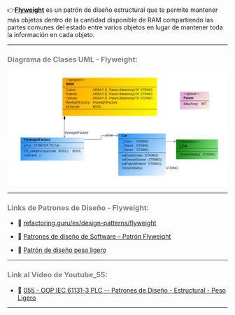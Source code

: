 👉[**Flyweight**](https://refactoring.guru/es/design-patterns/flyweight) es un patrón de diseño estructural que te permite mantener más objetos dentro de la cantidad disponible de RAM compartiendo las partes comunes del estado entre varios objetos en lugar de mantener toda la información en cada objeto.
***
### <span style="color:grey">Diagrama de Clases UML - Flyweight:</span>

![Design_Pattern_Structural_Flyweight](../../imagenes/Design_Pattern_Structural_Flyweight.JPG)
***
### <span style="color:grey">Links de Patrones de Diseño - Flyweight:</span>

- 🔗 [refactoring.guru/es/design-patterns/flyweight](https://refactoring.guru/es/design-patterns/flyweight)

- 🔗 [Patrones de diseño de Software – Patrón Flyweight](https://www.youtube.com/watch?v=C5iALqPzx0c)

- 🔗 [Patrón de diseño peso ligero](https://www.youtube.com/watch?v=FA_pGeupV0w)

***
### <span style="color:grey">Link al Video de Youtube_55:</span>
- 🔗 [055 - OOP IEC 61131-3 PLC -- Patrones de Diseño - Estructural - Peso Ligero]()
***